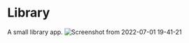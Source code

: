 # Library
A small library app.
![Screenshot from 2022-07-01 19-41-21](https://user-images.githubusercontent.com/101836132/177002302-f02dff76-5223-4de2-8720-d17b159cc982.png)
